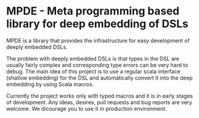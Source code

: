 # MPDE - Meta programming based library for deep embedding of DSLs

MPDE is a library that provides the infrastructure for easy development of deeply embedded DSLs.

The problem with deeply embedded DSLs is that types in the DSL are usually fairly complex and corresponding type errors can be very hard to debug. The main idea of this project is to use a regular scala interface (shallow embedding) for the DSL and automatically convert it into the deep embedding by using Scala macros. 

Currently the project works only with typed macros and it is in early stages of development. Any ideas, desires, pull requests and bug reports are very welcome. We dicourage you to use it in production environment.
